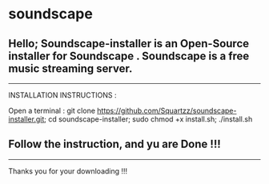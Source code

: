 # soundscape
Hello; Soundscape-installer is an Open-Source installer for Soundscape .
Soundscape is a free music streaming server.
-----------------------------------------------
-------------------------------------------------
INSTALLATION INSTRUCTIONS :

Open a terminal :
  git clone https://github.com/Squartzz/soundscape-installer.git;
  cd soundscape-installer;
  sudo chmod +x install.sh;
  ./install.sh

Follow the instruction, and yu are Done !!!
-------------------------------------------------
-----------------------------------------------
Thanks you for your downloading !!!
